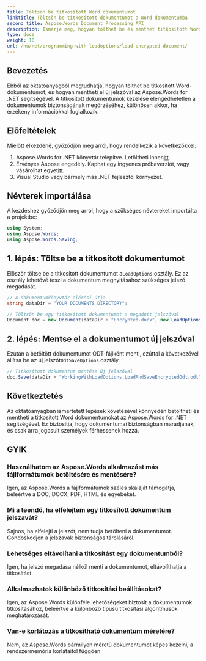 ```yaml
---
title: Töltsön be titkosított Word dokumentumot
linktitle: Töltsön be titkosított dokumentumot a Word dokumentumba
second_title: Aspose.Words Document Processing API
description: Ismerje meg, hogyan tölthet be és menthet titkosított Word dokumentumokat az Aspose.Words for .NET használatával. Biztosítsa dokumentumait egyszerűen új jelszavakkal. Lépésről lépésre útmutató mellékelve.
type: docs
weight: 10
url: /hu/net/programming-with-loadoptions/load-encrypted-document/
---
```

## Bevezetés

Ebből az oktatóanyagból megtudhatja, hogyan tölthet be titkosított Word-dokumentumot, és hogyan mentheti el új jelszóval az Aspose.Words for .NET segítségével. A titkosított dokumentumok kezelése elengedhetetlen a dokumentumok biztonságának megőrzéséhez, különösen akkor, ha érzékeny információkkal foglalkozik.

## Előfeltételek

Mielőtt elkezdené, győződjön meg arról, hogy rendelkezik a következőkkel:

1.  Aspose.Words for .NET könyvtár telepítve. Letöltheti innen[itt](https://downloads.aspose.com/words/net).
2.  Érvényes Aspose engedély. Kaphat egy ingyenes próbaverziót, vagy vásárolhat egyet[itt](https://purchase.aspose.com/buy).
3. Visual Studio vagy bármely más .NET fejlesztői környezet.

## Névterek importálása

A kezdéshez győződjön meg arról, hogy a szükséges névtereket importálta a projektbe:

```csharp
using System;
using Aspose.Words;
using Aspose.Words.Saving;
```

## 1. lépés: Töltse be a titkosított dokumentumot

 Először töltse be a titkosított dokumentumot a`LoadOptions` osztály. Ez az osztály lehetővé teszi a dokumentum megnyitásához szükséges jelszó megadását.

```csharp
// A dokumentumkönyvtár elérési útja
string dataDir = "YOUR DOCUMENTS DIRECTORY";

// Töltsön be egy titkosított dokumentumot a megadott jelszóval
Document doc = new Document(dataDir + "Encrypted.docx", new LoadOptions("password"));
```

## 2. lépés: Mentse el a dokumentumot új jelszóval

 Ezután a betöltött dokumentumot ODT-fájlként menti, ezúttal a következővel állítsa be az új jelszót`OdtSaveOptions` osztály.

```csharp
// Titkosított dokumentum mentése új jelszóval
doc.Save(dataDir + "WorkingWithLoadOptions.LoadAndSaveEncryptedOdt.odt", new OdtSaveOptions("newpassword"));
```

## Következtetés

Az oktatóanyagban ismertetett lépések követésével könnyedén betöltheti és mentheti a titkosított Word dokumentumokat az Aspose.Words for .NET segítségével. Ez biztosítja, hogy dokumentumai biztonságban maradjanak, és csak arra jogosult személyek férhessenek hozzá.

## GYIK

### Használhatom az Aspose.Words alkalmazást más fájlformátumok betöltésére és mentésére?
Igen, az Aspose.Words a fájlformátumok széles skáláját támogatja, beleértve a DOC, DOCX, PDF, HTML és egyebeket.

### Mi a teendő, ha elfelejtem egy titkosított dokumentum jelszavát?
Sajnos, ha elfelejti a jelszót, nem tudja betölteni a dokumentumot. Gondoskodjon a jelszavak biztonságos tárolásáról.

### Lehetséges eltávolítani a titkosítást egy dokumentumból?
Igen, ha jelszó megadása nélkül menti a dokumentumot, eltávolíthatja a titkosítást.

### Alkalmazhatok különböző titkosítási beállításokat?
Igen, az Aspose.Words különféle lehetőségeket biztosít a dokumentumok titkosításához, beleértve a különböző típusú titkosítási algoritmusok meghatározását.

### Van-e korlátozás a titkosítható dokumentum méretére?
Nem, az Aspose.Words bármilyen méretű dokumentumot képes kezelni, a rendszermemória korlátaitól függően.
